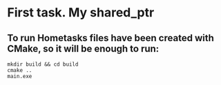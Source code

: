 # First task. My shared_ptr

## To run Hometasks files have been created with CMake, so it will be enough to run:
```
mkdir build && cd build
cmake .. 
main.exe
```
